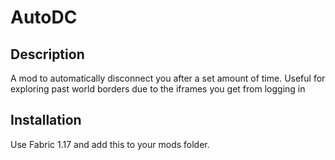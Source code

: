 # AutoDC

## Description

A mod to automatically disconnect you after a set amount of time. Useful for exploring past world borders due to the iframes you get from logging in

## Installation

Use Fabric 1.17 and add this to your mods folder.
